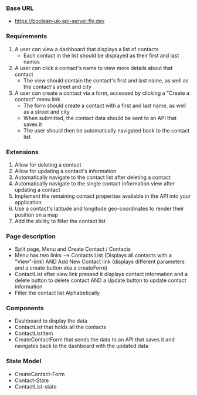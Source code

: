 ### Base URL
- https://boolean-uk-api-server.fly.dev

### Requirements
1. A user can view a dashboard that displays a list of contacts
   - Each contact in the list should be displayed as their first and last names
2. A user can click a contact's name to view more details about that contact
   - The view should contain the contact's first and last name, as well as the contact's street and city
3. A user can create a contact via a form, accessed by clicking a "Create a contact" menu link
   - The form should create a contact with a first and last name, as well as a street and city
   - When submitted, the contact data should be sent to an API that saves it
   - The user should then be automatically navigated back to the contact list

### Extensions
1. Allow for deleting a contact
2. Allow for updating a contact's information
3. Automatically navigate to the contact list after deleting a contact
4. Automatically navigate to the single contact information view after updating a contact
5. Implement the remaining contact properties available in the API into your application
6. Use a contact's latitude and longitude geo-coordinates to render their position on a map
7. Add the ability to filter the contact list

### Page description
- Split page, Menu and Create Contact / Contacts
- Menu has two links --> Contacts List (Displays all contacts with a "View"-link) AND Add New Contact link (displays different parameters and a create button aka a createForm)
- ContactList after view link pressed it displays contact information and a delete button to delete contact AND a Update button to update contact information
- Filter the contact list Alphabetically

### Components
- Dashboard to display the data
- ContactList that holds all the contacts
- ContactListItem 
- CreateContactForm that sends the data to an API that saves it and navigates back to the dashboard with the updated data

### State Model
- CreateContact-Form
- Contact-State
- ContactList-state